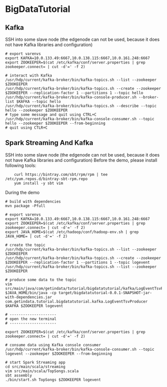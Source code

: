BigDataTutorial
=======
	
Kafka
-----

SSH into some slave node (the edgenode can not be used, because it does not have Kafka libraries and configuration)

	# export varenvs
	export KAFKA=10.0.133.49:6667,10.0.138.115:6667,10.0.161.248:6667
	export ZOOKEEPER=$(cat /etc/kafka/conf/server.properties | grep zookeeper.connect= | cut -d'=' -f 2)

	# interact with Kafka
	/usr/hdp/current/kafka-broker/bin/kafka-topics.sh --list --zookeeper $ZOOKEEPER
	/usr/hdp/current/kafka-broker/bin/kafka-topics.sh --create --zookeeper $ZOOKEEPER --replication-factor 1 --partitions 1 --topic hello
	/usr/hdp/current/kafka-broker/bin/kafka-console-producer.sh --broker-list $KAFKA --topic hello
	/usr/hdp/current/kafka-broker/bin/kafka-topics.sh --describe --topic hello --zookeeper $ZOOKEEPER
	# type some message and quit using CTRL+C
	/usr/hdp/current/kafka-broker/bin/kafka-console-consumer.sh --topic hello --zookeeper $ZOOKEEPER --from-beginning
	# quit using CTLR+C


Spark Streaming And Kafka
-------------------------

SSH into some slave node (the edgenode can not be used, because it does not have Kafka libraries and configuration)
Before the demo, please install following tools:

        curl https://bintray.com/sbt/rpm/rpm | tee /etc/yum.repos.d/bintray-sbt-rpm.repo
        yum install -y sbt vim

During the demo

	# build with dependencies
	mvn package -Pfull

	# export varenvs
	export KAFKA=10.0.133.49:6667,10.0.138.115:6667,10.0.161.248:6667
	export ZOOKEEPER=$(cat /etc/kafka/conf/server.properties | grep zookeeper.connect= | cut -d'=' -f 2)
	export JAVA_HOME=$(cat /etc/hadoop/conf/hadoop-env.sh | grep JAVA_HOME= | cut -d'=' -f 2)

	# create the topic
	/usr/hdp/current/kafka-broker/bin/kafka-topics.sh --list --zookeeper $ZOOKEEPER
	/usr/hdp/current/kafka-broker/bin/kafka-topics.sh --create --zookeeper $ZOOKEEPER --replication-factor 1 --partitions 1 --topic logevent
	/usr/hdp/current/kafka-broker/bin/kafka-topics.sh --list --zookeeper $ZOOKEEPER

	# produce some data to the topic
	vim src/main/java/com/getindata/tutorial/bigdatatutorial/kafka/LogEventTsvProducer.java
	$JAVA_HOME/bin/java -cp target/bigdatatutorial-0.0.1-SNAPSHOT-jar-with-dependencies.jar com.getindata.tutorial.bigdatatutorial.kafka.LogEventTsvProducer $KAFKA $ZOOKEEPER logevent

	# ---------------------
	# open the new terminal
	# ---------------------

	export ZOOKEEPER=$(cat /etc/kafka/conf/server.properties | grep zookeeper.connect= | cut -d'=' -f 2)

	# consume data using Kafka console consumer
	/usr/hdp/current/kafka-broker/bin/kafka-console-consumer.sh --topic logevent --zookeeper $ZOOKEEPER --from-beginning

	# start Spark Streaming app
	cd src/main/scala/streaming
	vim src/main/scala/TopSongs.scala
	sbt assembly
	./bin/start.sh TopSongs $ZOOKEEPER logevent
